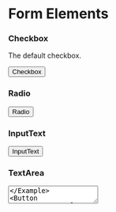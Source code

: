 # Form Elements

<script>
export default {
    components: {
        Button : ()=>import('../General/Button/index.js'),
        Checkbox : ()=>import('./Checkbox'),
        Radio : ()=>import('./Radio'),
        InputText : ()=>import('./InputText'),
        TextArea : ()=>import('./TextArea'),
        Select : ()=>import('./Select')
    }
}
</script>

### Checkbox

The default checkbox.

<Example>
<Checkbox label="test" />
</Example>

<Button to="components/forms/checkbox">Checkbox</Button>

### Radio

<Example>
<Radio label="test" />
</Example>
<Button to="components/forms/Radio">Radio</Button>

### InputText

<Example>
<InputText label="test" />
</Example>
<Button to="components/forms/InputText">InputText</Button>

### TextArea

<Example>
<TextArea label="test" />
</Example>
<Button to="components/forms/TextArea">TextArea</Button>

### Select

<Example>
<Select label="test" />
</Example>
<Button to="components/forms/Select">Select</Button>
